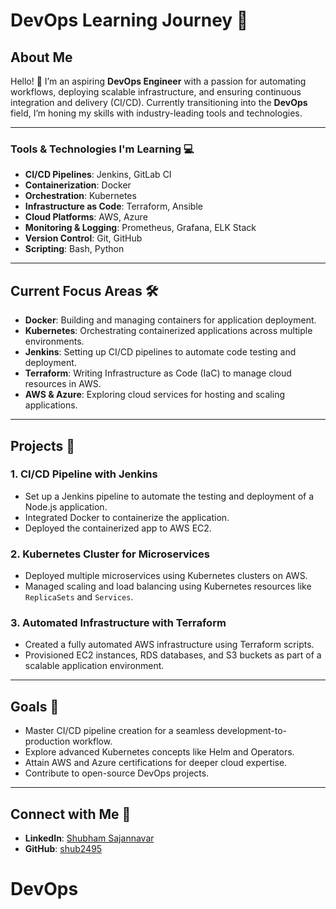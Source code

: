 # DevOps Learning Journey 🚀

## About Me
Hello! 👋 I’m an aspiring **DevOps Engineer** with a passion for automating workflows, deploying scalable infrastructure, and ensuring continuous integration and delivery (CI/CD). Currently transitioning into the **DevOps** field, I’m honing my skills with industry-leading tools and technologies.

---

### Tools & Technologies I'm Learning 💻
- **CI/CD Pipelines**: Jenkins, GitLab CI
- **Containerization**: Docker
- **Orchestration**: Kubernetes
- **Infrastructure as Code**: Terraform, Ansible
- **Cloud Platforms**: AWS, Azure
- **Monitoring & Logging**: Prometheus, Grafana, ELK Stack
- **Version Control**: Git, GitHub
- **Scripting**: Bash, Python

---

## Current Focus Areas 🛠️
- **Docker**: Building and managing containers for application deployment.
- **Kubernetes**: Orchestrating containerized applications across multiple environments.
- **Jenkins**: Setting up CI/CD pipelines to automate code testing and deployment.
- **Terraform**: Writing Infrastructure as Code (IaC) to manage cloud resources in AWS.
- **AWS & Azure**: Exploring cloud services for hosting and scaling applications.

---

## Projects 🚀
### 1. **CI/CD Pipeline with Jenkins**
   - Set up a Jenkins pipeline to automate the testing and deployment of a Node.js application.
   - Integrated Docker to containerize the application.
   - Deployed the containerized app to AWS EC2.

### 2. **Kubernetes Cluster for Microservices**
   - Deployed multiple microservices using Kubernetes clusters on AWS.
   - Managed scaling and load balancing using Kubernetes resources like `ReplicaSets` and `Services`.

### 3. **Automated Infrastructure with Terraform**
   - Created a fully automated AWS infrastructure using Terraform scripts.
   - Provisioned EC2 instances, RDS databases, and S3 buckets as part of a scalable application environment.

---

## Goals 🎯
- Master CI/CD pipeline creation for a seamless development-to-production workflow.
- Explore advanced Kubernetes concepts like Helm and Operators.
- Attain AWS and Azure certifications for deeper cloud expertise.
- Contribute to open-source DevOps projects.

---

## Connect with Me 🤝
- **LinkedIn**: [Shubham Sajannavar](https://www.linkedin.com/in/shubham-sajannavar/)
- **GitHub**: [shub2495](https://github.com/shub2495)
# DevOps
